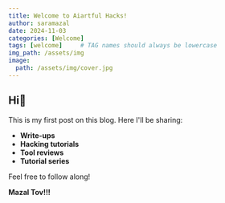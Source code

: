 ```yaml
---
title: Welcome to Aiartful Hacks!
author: saramazal
date: 2024-11-03
categories: [Welcome]
tags: [welcome]     # TAG names should always be lowercase
img_path: /assets/img
image:
  path: /assets/img/cover.jpg
---
```



## Hi👋

This is my first post on this blog. Here I'll be sharing:

- **Write-ups**
- **Hacking tutorials**
- **Tool reviews**
- **Tutorial series**

Feel free to follow along!

**Mazal Tov!!!**
